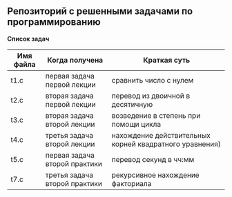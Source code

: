 ## Репозиторий с решенными задачами по программированию

**Список задач**

Имя файла | Когда получена | Краткая суть
--- | --- | --- 
t1.c | первая задача первой лекции | сравнить число с нулем
t2.c | вторая задача первой лекции | перевод из двоичной в десятичную
t3.c | вторая задача второй лекции | возведение в степень при помощи цикла
t4.c | третья задача второй лекции |нахождение действительных корней квадратного уравнения)
t5.c | первая задача второй практики | перевод секунд в чч:мм
t7.c | третья задача второй практики | рекурсивное нахождение факториала